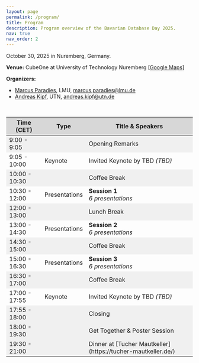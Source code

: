 ```yaml
---
layout: page
permalink: /program/
title: Program
description: Program overview of the Bavarian Database Day 2025.
nav: true
nav_order: 2
---
```



October 30, 2025 in Nuremberg, Germany.

**Venue:** CubeOne at University of Technology Nuremberg [[Google Maps](https://maps.app.goo.gl/2ZGJN1bHrmLERDas7)]

**Organizers:**
 - [Marcus Paradies](https://www.dbs.ifi.lmu.de/cms/personen/professoren/paradies/index.html), LMU, marcus.paradies@lmu.de
 - [Andreas Kipf](https://www.utn.de/person/prof-dr-andreas-kipf/), UTN, andreas.kipf@utn.de


<br>

<div>
<table class="table" id="standings" style="border-collapse:collapse;">
<tr class="header" style="background-color:rgb(215, 215, 215); border-top: 1pt solid white; border-bottom: 1pt solid black;">
        <th style="width: 20%">Time (CET)</th>
        <th style="width: 18%">Type</th>
        <th style="width: 62%">Title & Speakers</th>
      </tr>
      <tr>
  <tr class="header" style="background-color:rgb(240, 240, 240);">
        <td>9:00 - 9:05</td>
        <td></td>
        <td>Opening Remarks</td>
  </tr>
  <tr class="header">
    <td>9:05 - 10:00</td>
    <td>Keynote</td>
    <td>
    Invited Keynote by TBD<i> (TBD)</i></td>
  </tr>
  <tr class="header" style="background-color:rgb(240, 240, 240);">
    <td>10:00 - 10:30</td>
    <td></td>
    <td>Coffee Break</td>
  </tr>
  <tr class="header">
    <td>10:30 - 12:00</td>
    <td>Presentations</td>
    <td>
      <b>Session 1</b><br><i>6 presentations</i>
    </td>
  </tr>
  <tr class="header" style="background-color:rgb(240, 240, 240);">
    <td>12:00 - 13:00</td>
    <td></td>
    <td>Lunch Break</td>
  </tr>
  <tr class="header">
    <td>13:00 - 14:30</td>
    <td>Presentations</td>
    <td>
      <b>Session 2</b><br><i>6 presentations</i>
    </td>
  </tr>
  <tr class="header" style="background-color:rgb(240, 240, 240);">
    <td>14:30 - 15:00</td>
    <td></td>
    <td>Coffee Break</td>
  </tr>
  <tr class="header">
    <td>15:00 - 16:30</td>
    <td>Presentations</td>
    <td>
      <b>Session 3</b><br><i>6 presentations</i>
    </td>
  </tr>
  <tr class="header" style="background-color:rgb(240, 240, 240);">
    <td>16:30 - 17:00</td>
    <td></td>
    <td>Coffee Break</td>
  </tr>
  <tr class="header">
    <td>17:00 - 17:55</td>
    <td>Keynote</td>
    <td>
    Invited Keynote by TBD<i> (TBD)</i></td>
  </tr>
  <tr class="header" style="background-color:rgb(240, 240, 240);">
    <td>17:55 - 18:00</td>
    <td></td>
    <td>Closing</td>
  </tr>
  <tr class="header" style="background-color:rgb(240, 240, 240);">
    <td>18:00 - 19:30</td>
    <td></td>
    <td>Get Together & Poster Session</td>
  </tr>
  <tr class="header" style="background-color:rgb(240, 240, 240);">
    <td>19:30 - 21:00</td>
    <td></td>
    <td>Dinner at [Tucher Mautkeller](https://tucher-mautkeller.de/)</td>
  </tr>
